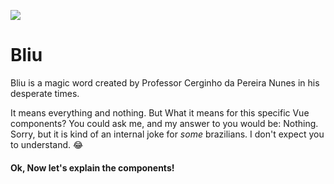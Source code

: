 ![](https://firebasestorage.googleapis.com/v0/b/qalaya-painel.appspot.com/o/qalaya%2Fbliu.png?alt=media&token=e35f68bf-7839-4821-acf1-84cf156aedf3)

# Bliu

Bliu is a magic word created by Professor Cerginho da Pereira Nunes in his desperate times. 

It means everything and nothing.
But What it means for this specific Vue components? You could ask me, and my answer to you would be: Nothing.
Sorry, but it is kind of an internal joke for *some* brazilians. I don't expect you to understand. 😂

#### Ok, Now let's explain the components!
